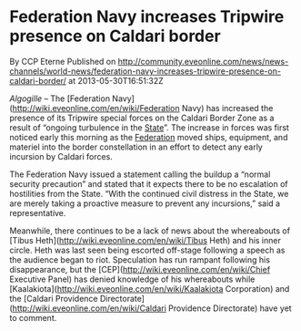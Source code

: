 # Federation Navy increases Tripwire presence on Caldari border
By CCP Eterne
Published on http://community.eveonline.com/news/news-channels/world-news/federation-navy-increases-tripwire-presence-on-caldari-border/ at 2013-05-30T16:51:32Z

_Algogille –_ The [Federation Navy](http://wiki.eveonline.com/en/wiki/Federation Navy) has increased the presence of its Tripwire special forces on the Caldari Border Zone as a result of “ongoing turbulence in the [State](http://wiki.eveonline.com/en/wiki/Caldari)”. The increase in forces was first noticed early this morning as the [Federation](http://wiki.eveonline.com/en/wiki/Gallente) moved ships, equipment, and materiel into the border constellation in an effort to detect any early incursion by Caldari forces.

The Federation Navy issued a statement calling the buildup a “normal security precaution” and stated that it expects there to be no escalation of hostilities from the State. “With the continued civil distress in the State, we are merely taking a proactive measure to prevent any incursions,” said a representative.

Meanwhile, there continues to be a lack of news about the whereabouts of [Tibus Heth](http://wiki.eveonline.com/en/wiki/Tibus Heth) and his inner circle. Heth was last seen being escorted off-stage following a speech as the audience began to riot. Speculation has run rampant following his disappearance, but the [CEP](http://wiki.eveonline.com/en/wiki/Chief Executive Panel) has denied knowledge of his whereabouts while [Kaalakiota](http://wiki.eveonline.com/en/wiki/Kaalakiota Corporation) and the [Caldari Providence Directorate](http://wiki.eveonline.com/en/wiki/Caldari Providence Directorate) have yet to comment.

